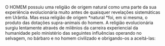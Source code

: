 ﻿O HOMEM possuiu uma religião de origem natural como uma parte da sua experiência evolucionária muito antes de quaisquer revelações sistemáticas em Urântia. Mas essa religião de origem *natural *foi, em si mesma, o produto das dotações supra-animais do homem. A religião evolucionária surgiu lentamente através de milênios da carreira experiencial da humanidade pelo ministério das seguintes influências operando no selvagem, no bárbaro e no homem civilizado e obrigando-os a aceitá-las: